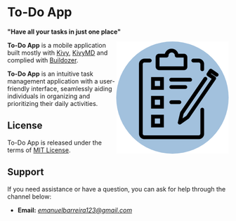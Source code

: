 # To-Do App
**"Have all your tasks in just one place"**

<img align="right" height="256" src="https://github.com/emanuelet123/ToDoApp/blob/main/Images/logo.png"/>

**To-Do App** is a mobile application built mostly with [Kivy](https://github.com/kivy/kivy), [KivyMD](https://github.com/kivymd/KivyMD) and complied with [Buildozer](https://github.com/kivy/buildozer).

**To-Do App** is an intuitive task management application with a user-friendly interface, seamlessly aiding individuals in organizing and prioritizing their daily activities.

## License
To-Do App is released under the terms of [MIT License](https://github.com/emanuelet123/ToDoApp/blob/main/LICENSE).

## Support
If you need assistance or have a question, you can ask for help through the channel below:
- **Email:** *emanuelbarreira123@gmail.com*




